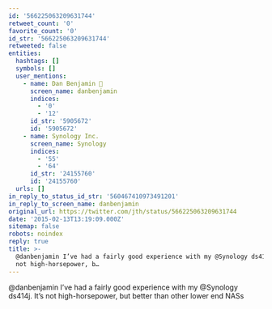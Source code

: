 ```yaml
---
id: '566225063209631744'
retweet_count: '0'
favorite_count: '0'
id_str: '566225063209631744'
retweeted: false
entities:
  hashtags: []
  symbols: []
  user_mentions:
    - name: Dan Benjamin 👻
      screen_name: danbenjamin
      indices:
        - '0'
        - '12'
      id_str: '5905672'
      id: '5905672'
    - name: Synology Inc.
      screen_name: Synology
      indices:
        - '55'
        - '64'
      id_str: '24155760'
      id: '24155760'
  urls: []
in_reply_to_status_id_str: '560467410973491201'
in_reply_to_screen_name: danbenjamin
original_url: https://twitter.com/jth/status/566225063209631744
date: '2015-02-13T13:19:09.000Z'
sitemap: false
robots: noindex
reply: true
title: >-
  @danbenjamin I’ve had a fairly good experience with my @Synology ds414j. It’s
  not high-horsepower, b…
---
```


@danbenjamin I’ve had a fairly good experience with my @Synology ds414j. It’s not high-horsepower, but better than other lower end NASs